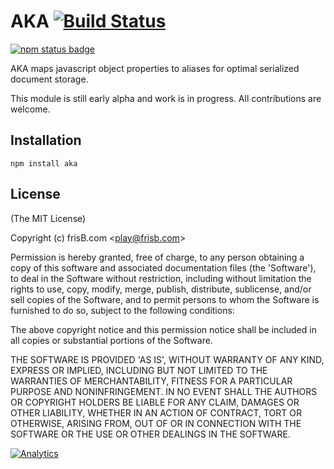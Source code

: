 # AKA [![Build Status](https://travis-ci.org/frisb/aka.png)](http://travis-ci.org/frisb/aka)

[![npm status badge](https://nodei.co/npm/aka.png?stars=true&downloads=true)](https://nodei.co/npm/aka/)

AKA maps javascript object properties to aliases for optimal serialized document storage.

This module is still early alpha and work is in progress. All contributions are welcome.

## Installation
```
npm install aka
```

## License

(The MIT License)

Copyright (c) frisB.com &lt;play@frisb.com&gt;

Permission is hereby granted, free of charge, to any person obtaining
a copy of this software and associated documentation files (the
'Software'), to deal in the Software without restriction, including
without limitation the rights to use, copy, modify, merge, publish,
distribute, sublicense, and/or sell copies of the Software, and to
permit persons to whom the Software is furnished to do so, subject to
the following conditions:

The above copyright notice and this permission notice shall be
included in all copies or substantial portions of the Software.

THE SOFTWARE IS PROVIDED 'AS IS', WITHOUT WARRANTY OF ANY KIND,
EXPRESS OR IMPLIED, INCLUDING BUT NOT LIMITED TO THE WARRANTIES OF
MERCHANTABILITY, FITNESS FOR A PARTICULAR PURPOSE AND NONINFRINGEMENT.
IN NO EVENT SHALL THE AUTHORS OR COPYRIGHT HOLDERS BE LIABLE FOR ANY
CLAIM, DAMAGES OR OTHER LIABILITY, WHETHER IN AN ACTION OF CONTRACT,
TORT OR OTHERWISE, ARISING FROM, OUT OF OR IN CONNECTION WITH THE
SOFTWARE OR THE USE OR OTHER DEALINGS IN THE SOFTWARE.

[![Analytics](https://ga-beacon.appspot.com/UA-40562957-8/aka/readme)](https://github.com/igrigorik/ga-beacon)
